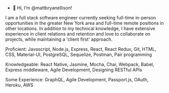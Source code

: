 - 👋 Hi, I’m @mattbryanellison!

I am a full stack software engineer currently seeking full-time in-person opportunities in the greater New York area and full-time remote positions 
in other locations. In addition to my technical knowledge, I have extensive experience in client relations and retention and love to collaborate on 
projects, while maintaining a 'client first' approach.

Proficient: Javascript, Node.js, Express, React, React Redux, Git, HTML, CSS, Material-UI, PostgreSQL, Sequelize, Postman, Pair programming

Knowledgeable: React Native, Jasmine, Mocha, Chai, Webpack, Babel, Express middleware, Agile Development, Designing RESTful APIs

Some Experience: GraphQL, Agile Development, Passport.js, OAuth, Heroku, AWS
